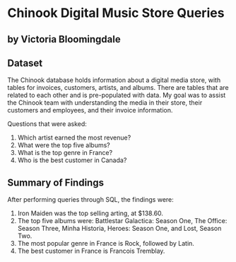 # Chinook Digital Music Store Queries
## by Victoria Bloomingdale

## Dataset
The Chinook database holds information about a digital media store, with tables for invoices, customers, artists, and albums. There are tables that are related to each other and is pre-populated with data. My goal was to assist the Chinook team with understanding the media in their store, their customers and employees, and their invoice information. 

Questions that were asked:
1. Which artist earned the most revenue?
2. What were the top five albums?
3. What is the top genre in France?
4. Who is the best customer in Canada?

## Summary of Findings
After performing queries through SQL, the findings were:
1. Iron Maiden was the top selling arting, at $138.60.
2. The top five albums were: Battlestar Galactica: Season One, The Office: Season Three, Minha Historia, Heroes: Season One, and Lost, Season Two.
3. The most popular genre in France is Rock, followed by Latin.
4. The best customer in France is Francois Tremblay.

